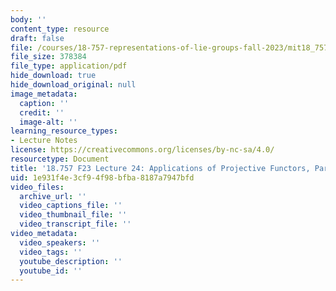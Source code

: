 ```yaml
---
body: ''
content_type: resource
draft: false
file: /courses/18-757-representations-of-lie-groups-fall-2023/mit18_757_f23_lec24.pdf
file_size: 378384
file_type: application/pdf
hide_download: true
hide_download_original: null
image_metadata:
  caption: ''
  credit: ''
  image-alt: ''
learning_resource_types:
- Lecture Notes
license: https://creativecommons.org/licenses/by-nc-sa/4.0/
resourcetype: Document
title: '18.757 F23 Lecture 24: Applications of Projective Functors, Part I'
uid: 1e931f4e-3cf9-4f98-bfba-8187a7947bfd
video_files:
  archive_url: ''
  video_captions_file: ''
  video_thumbnail_file: ''
  video_transcript_file: ''
video_metadata:
  video_speakers: ''
  video_tags: ''
  youtube_description: ''
  youtube_id: ''
---
```

